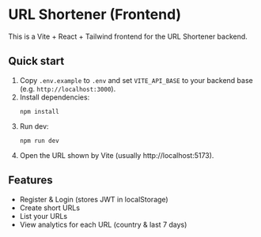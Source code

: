 # URL Shortener (Frontend)

This is a Vite + React + Tailwind frontend for the URL Shortener backend.

## Quick start

1. Copy `.env.example` to `.env` and set `VITE_API_BASE` to your backend base (e.g. `http://localhost:3000`).
2. Install dependencies:
   ```
   npm install
   ```
3. Run dev:
   ```
   npm run dev
   ```
4. Open the URL shown by Vite (usually http://localhost:5173).

## Features
- Register & Login (stores JWT in localStorage)
- Create short URLs
- List your URLs
- View analytics for each URL (country & last 7 days)
